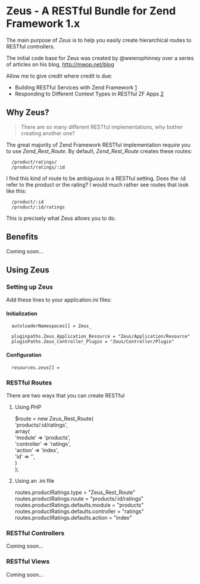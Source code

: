 Zeus - A RESTful Bundle for Zend Framework 1.x
==============================================

The main purpose of *Zeus* is to help you easily create hierarchical 
routes to RESTful controllers.  

The initial code base for Zeus was created by @weierophinney over a 
series of articles on his blog, http://mwop.net/blog  

Allow me to give credit where credit is due:  

* Building RESTful Services with Zend Framework [1]  
* Responding to Different Context Types in RESTful ZF Apps [2]  

 [1]: http://mwop.net/matthew/archives/228-Building-RESTful-Services-with-Zend-Framework.html  
 [2]: http://mwop.net/blog/233-Responding-to-Different-Content-Types-in-RESTful-ZF-Apps  

Why Zeus?
---------

 > There are so many different RESTful implementations, why bother 
 > creating another one?

The great majority of Zend Framework RESTful implementation require 
you to use *Zend_Rest_Route*. By default, *Zend_Rest_Route* creates
these routes:  

      /product/ratings/  
      /product/ratings/:id  

I find this kind of route to be ambiguous in a RESTful setting. Does 
the :id refer to the product or the rating? I would much rather see
routes that look like this:  

      /product/:id  
      /product/:id/ratings  
 
This is precisely what Zeus allows you to do.   

Benefits
--------

Coming soon...  

Using Zeus
----------

### Setting up Zeus

Add these lines to your application.ini files:  

#### Initialization

      autoloaderNamespaces[] = Zeus_  
      
      pluginpaths.Zeus_Application_Resource = "Zeus/Application/Resource"  
      pluginPaths.Zeus_Controller_Plugin = "Zeus/Controller/Plugin"  

#### Configuration

      resources.zeus[] =  

### RESTful Routes

There are two ways that you can create RESTful  

1. Using PHP

      $route = new Zeus_Rest_Route(  
          'products/:id/ratings',  
          array(  
              'module' => 'products',  
              'controller' => 'ratings',  
              'action' => 'index',  
              'id' => '',  
          )  
      );  
    
    
2. Using an .ini file 
 
    routes.productRatings.type = "Zeus_Rest_Route"  
    routes.productRatings.route = "products/:id/ratings"  
    routes.productRatings.defaults.module = "products"  
    routes.productRatings.defaults.controller = "ratings"  
    routes.productRatings.defaults.action = "index"  
    
### RESTful Controllers

Coming soon...  

### RESTful Views

Coming soon...  

